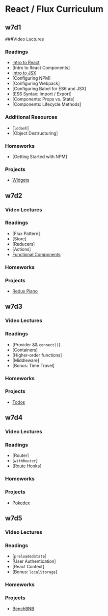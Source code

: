 # React / Flux Curriculum

## w7d1

###Video Lectures

### Readings

- [Intro to React][intro_to_react]
- [Intro to React Components]
- [Intro to JSX][intro_to_jsx]
- [Configuring NPM]
- [Configuring Webpack]
- [Configuring Babel for ES6 and JSX]
- [ES6 Syntax: Import / Export]
- [Components: Props vs. State]
- [Components: Lifecycle Methods]

### Additional Resources
- [`lodash`]
- [Object Destructuring]

### Homeworks
- [Getting Started with NPM]

### Projects

- [Widgets][widgets]

[intro_to_jsx]: readings/intro_to_jsx.md
[intro_to_react]: readings/intro_to_react.md
[widgets]: projects/widgets

## w7d2

### Video Lectures

### Readings

- [Flux Pattern]
- [Store]
- [Reducers]
- [Actions]
- [Functional Components][functional-components]

### Homeworks

### Projects

- [Redux Piano][redux-piano]

[redux-piano]: projects/redux_piano
[functional-components]: https://facebook.github.io/react/blog/2015/10/07/react-v0.14.html#stateless-functional-components

## w7d3

### Video Lectures

### Readings

- [Provider && `connect()`]
- [Containers]
- [Higher-order functions]
- [Middleware]
- [Bonus: Time Travel]

### Homeworks

### Projects

- [Todos][todos]

[todos]: projects/todos

## w7d4

### Video Lectures

### Readings

- [Router]
- [`withRouter`]
- [Route Hooks]

### Homeworks

### Projects

- [Pokedex][pokedex]

[pokedex]: projects/pokedex

## w7d5

### Video Lectures

### Readings

- [`preloadedState`]
- [User Authentication]
- [React Context]
- [Bonus: `localStorage`]

### Homeworks

### Projects

- [BenchBNB][bench-bnb]

[bench-bnb]: projects/bench_bnb

